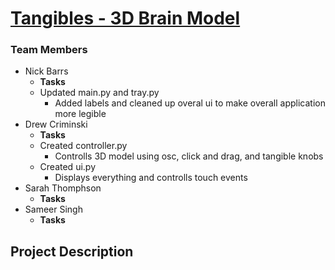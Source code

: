 # [Tangibles - 3D Brain Model](https://github.com/acrimin/tangibles)
### Team Members
* Nick Barrs
  * <b>Tasks</b>
  * Updated main.py and tray.py
    * Added labels and cleaned up overal ui to make overall application more legible
* Drew Criminski
  * <b>Tasks</b>
  * Created controller.py
    * Controlls 3D model using osc, click and drag, and tangible knobs
  * Created ui.py
    * Displays everything and controlls touch events
* Sarah Thomphson
  * <b>Tasks</b>
* Sameer Singh
  * <b>Tasks</b>

## Project Description
